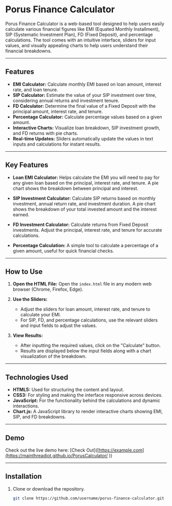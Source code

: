 # Porus Finance Calculator

Porus Finance Calculator is a web-based tool designed to help users easily calculate various financial figures like EMI (Equated Monthly Installment), SIP (Systematic Investment Plan), FD (Fixed Deposit), and percentage calculations. The tool comes with an intuitive interface, sliders for input values, and visually appealing charts to help users understand their financial breakdowns.

---

## Features

- **EMI Calculator:** Calculate monthly EMI based on loan amount, interest rate, and loan tenure.
- **SIP Calculator:** Estimate the value of your SIP investment over time, considering annual returns and investment tenure.
- **FD Calculator:** Determine the final value of a Fixed Deposit with the principal amount, interest rate, and tenure.
- **Percentage Calculator:** Calculate percentage values based on a given amount.
- **Interactive Charts:** Visualize loan breakdown, SIP investment growth, and FD returns with pie charts.
- **Real-time Updates:** Sliders automatically update the values in text inputs and calculations for instant results.

---

## Key Features

- **Loan EMI Calculator:** Helps calculate the EMI you will need to pay for any given loan based on the principal, interest rate, and tenure. A pie chart shows the breakdown between principal and interest.
  
- **SIP Investment Calculator:** Calculate SIP returns based on monthly investment, annual return rate, and investment duration. A pie chart shows the breakdown of your total invested amount and the interest earned.

- **FD Investment Calculator:** Calculate returns from Fixed Deposit investments. Adjust the principal, interest rate, and tenure for accurate calculations.

- **Percentage Calculation:** A simple tool to calculate a percentage of a given amount, useful for quick financial checks.

---

## How to Use

1. **Open the HTML File:**
   Open the `index.html` file in any modern web browser (Chrome, Firefox, Edge).

2. **Use the Sliders:**
   - Adjust the sliders for loan amount, interest rate, and tenure to calculate your EMI.
   - For SIP, FD, and percentage calculations, use the relevant sliders and input fields to adjust the values.

3. **View Results:**
   - After inputting the required values, click on the "Calculate" button.
   - Results are displayed below the input fields along with a chart visualization of the breakdown.

---

## Technologies Used

- **HTML5:** Used for structuring the content and layout.
- **CSS3:** For styling and making the interface responsive across devices.
- **JavaScript:** For the functionality behind the calculations and dynamic interactions.
- **Chart.js:** A JavaScript library to render interactive charts showing EMI, SIP, and FD breakdowns.

---

## Demo

Check out the live demo here: [Check Out]([https://example.com](https://mainthreadiot.github.io/PorusCalculator/
))

---

## Installation

1. Clone or download the repository.
   ```bash
   git clone https://github.com/username/porus-finance-calculator.git
